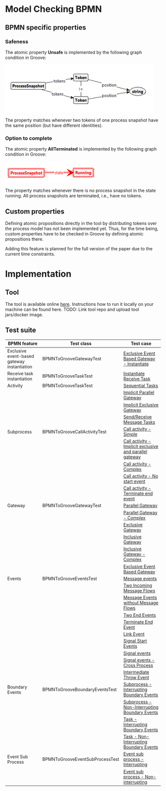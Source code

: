 # Model Checking BPMN

## BPMN specific properties

### Safeness

The atomic property **Unsafe** is implemented by the following graph condition in Groove:

![Atomic property Unsafe implemented in Groove.](./Unsafe.png)

The property matches whenever two tokens of one process snapshot have the same position (but have different identities).

### Option to complete

The atomic property **AllTerminated** is implemented by the following graph condition in Groove:

![Atomic property AllTerminated implemented in Groove.](./AllTerminated.png)

The property matches whenever there is no process snapshot in the state running. All process snapshots are terminated, i.e., have no tokens.

## Custom properties
Defining atomic propositions directly in the tool by distributing tokens over the process model has not been implemented yet.
Thus, for the time being, custom properties have to be checked in Groove by defining atomic propositions there.

Adding this feature is planned for the full version of the paper due to the current time constraints.
# Implementation

## Tool
The tool is available online [here](https://bpmn-analyzer.herokuapp.com/).
Instructions how to run it locally on your machine can be found here.
TODO: Link tool repo and upload tool jars/docker image.


## Test suite
| BPMN feature                                | Test class                      | Test case                                                                                                                |
|---------------------------------------------|---------------------------------|--------------------------------------------------------------------------------------------------------------------------|
| Exclusive event-based gateway instantiation | BPMNToGrooveGatewayTest         | [Exclusive Event Based Gateway - Instantiate](https://cawemo.com/share/6db8059f-911b-4d2b-a8b3-83efb99ceed2)             |
| Receive task instantiation                  | BPMNToGrooveTaskTest            | [Instantiate Receive Task](https://cawemo.com/share/e76c1763-4842-493c-bebb-cfa41e5abb09)                                |
| Activity                                    | BPMNToGrooveTaskTest            | [Sequential Tasks](https://cawemo.com/share/e9bca9c5-c750-487f-becf-737bbd6ea19b)                                        |
|                                             |                                 | [Implicit Parallel Gateway](https://cawemo.com/share/5e855137-d237-4bf7-bbf4-639c8e6093e0)                               |
|                                             |                                 | [Implicit Exclusive Gateway](https://cawemo.com/share/9fdaa163-2b27-4787-99df-1ecf55971f14)                              |
|                                             |                                 | [Send/Receive Message Tasks](https://cawemo.com/share/121dafdb-2ce5-4146-8f4e-315ab9bb0c38)                              |
| Subprocess                                  | BPMNToGrooveCallActivityTest    | [Call activity - Simple](https://cawemo.com/share/be4afe81-4adf-4b45-a933-5745316ee533)                                  |
|                                             |                                 | [Call activity - Implicit exclusive and parallel gateway](https://cawemo.com/share/321db543-e301-4bfd-ac04-e6618346433a) |
|                                             |                                 | [Call activity - Complex](https://cawemo.com/share/3b573dc4-3592-421d-9b13-dbb4e45ff410)                                 |
|                                             |                                 | [Call activity - No start event](https://cawemo.com/share/37764ed1-03e7-43c7-8218-34467a12d104)                          |
|                                             |                                 | [Call activity - Terminate end event](https://cawemo.com/share/63333b2a-8298-4e9c-8e1e-14453ed1f063)                     |
| Gateway                                     | BPMNToGrooveGatewayTest         | [Parallel Gateway](https://cawemo.com/share/7ac506cd-86f7-4c89-a946-1ab2b3707d92)                                        |
|                                             |                                 | [Parallel Gateway - Complex](https://cawemo.com/share/d0d0439d-31da-4b34-b508-aa75bc2551c8)                              |
|                                             |                                 | [Exclusive Gateway](https://cawemo.com/share/9f739e59-c250-4f84-96cd-191914b07296)                                       |
|                                             |                                 | [Inclusive Gateway](https://cawemo.com/share/e5ab5920-be7c-435f-8d58-964760455caf)                                       |
|                                             |                                 | [Inclusive Gateway - Complex](https://cawemo.com/share/4edc1064-1a2f-46ba-b4bd-9bd3fceea7ae)                             |
|                                             |                                 | [Exclusive Event Based Gateway](https://cawemo.com/share/c16c4923-dfa0-4a15-ade3-b47acb40ad66)                           |
| Events                                      | BPMNToGrooveEventsTest          | [Message events](https://cawemo.com/share/e6a2eb93-b0e7-4c09-baa0-93ff18084d0e)                                          |
|                                             |                                 | [Two Incoming Message Flows](https://cawemo.com/share/44d74e7b-f940-48cd-8ceb-d23976b4da2b)                              |_
|                                             |                                 | [Message Events without Message Flows](https://cawemo.com/share/b4b588fa-3f0f-4c30-95e9-b7f5dd40cd7a)                    |_
|                                             |                                 | [Two End Events](https://cawemo.com/share/e1777355-d0cc-45d0-8f01-87d08ba2b5ef)                                          |_
|                                             |                                 | [Terminate End Event](https://cawemo.com/share/e579995b-65f3-4146-a974-f136f5fd949b)                                     |_
|                                             |                                 | [Link Event](https://cawemo.com/share/519f49aa-e3ec-4d6d-8425-3933f93f974d)                                              |_
|                                             |                                 | [Signal Start Events](https://cawemo.com/share/b2db6ccf-1d3b-49c2-8739-0c53c069fd61)                                     |_
|                                             |                                 | [Signal events](https://cawemo.com/share/13dda53f-c28d-446f-9330-2cf73814c657)                                           |_
|                                             |                                 | [Signal events - Cross Process](https://cawemo.com/share/350bbe89-8c14-4ec2-a059-999a98ce92ea)                           |_
|                                             |                                 | [Intermediate Throw Event](https://cawemo.com/share/0b3cb831-a6b2-4e7c-b064-0c83e887bf47)                                |_
| Boundary Events                             | BPMNToGrooveBoundaryEventsTest  | [Subprocess - Interrupting Boundary Events](https://cawemo.com/share/3b55577a-e7ed-4729-a046-4d79fd11c941)               |
|                                             |                                 | [Subprocess - Non-Interrupting Boundary Events](https://cawemo.com/share/656b7c63-34e3-404f-9399-bbed9e22a8b7)           |
|                                             |                                 | [Task - Interrupting Boundary Events](https://cawemo.com/share/9acd9a23-65d7-46cd-bad5-b5b874333567)                     |
|                                             |                                 | [Task - Non-Interrupting Boundary Events](https://cawemo.com/share/8a322a8a-95ff-4773-aeb7-fba9635eefbb)                 |
| Event Sub Process                           | BPMNToGrooveEventSubProcessTest | [Event sub process - Interrupting](https://cawemo.com/share/ebb4b70a-f16a-4716-963e-2e6cda16550f)                        |
|                                             |                                 | [Event sub process - Non-interrupting](https://cawemo.com/share/fcd16a64-f192-49f6-ac34-e42af8d246f7)                    |
